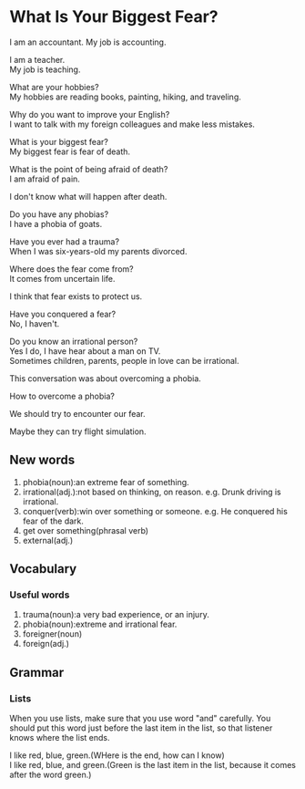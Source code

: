 # What Is Your Biggest Fear?  
I am an accountant.
My job is accounting.  

I am a teacher.  
My job is teaching.  

What are your hobbies?  
My hobbies are reading books, painting, hiking, and traveling.  

Why do you want to improve your English?  
I want to talk with my foreign colleagues and make less mistakes.   

What is your biggest fear?  
My biggest fear is fear of death.  

What is the point of being afraid of death?  
I am afraid of pain.  

I don't know what will happen after death.  

Do you have any phobias?  
I have a phobia of goats.  

Have you ever had a trauma?  
When I was six-years-old my parents divorced.  

Where does the fear come from?  
It comes from uncertain life.  

I think that fear exists to protect us.  

Have you conquered a fear?  
No, I haven't.  

Do you know an irrational person?  
Yes I do, I have hear about a man on TV.  
Sometimes children, parents, people in love can be irrational.  

This conversation was about overcoming a phobia.  

How to overcome a phobia?  

We should try to encounter our fear.  

Maybe they can try flight simulation.  

## New words
1. phobia(noun):an extreme fear of something.
1. irrational(adj.):not based on thinking, on reason. e.g. Drunk driving is irrational.
1. conquer(verb):win over something or someone.  e.g. He conquered his fear of the dark.
1. get over something(phrasal verb)
1. external(adj.)

## Vocabulary
### Useful words
1. trauma(noun):a very bad experience, or an injury.
1. phobia(noun):extreme and irrational fear.
1. foreigner(noun)
1. foreign(adj.)

## Grammar
### Lists
When you use lists, make sure that you use word "and" carefully. You should put this word just before the last item in the list, so that listener knows where the list ends.  

I like red, blue, green.(WHere is the end, how can I know)  
I like red, blue, and green.(Green is the last item in the list, because it comes after the word green.)

